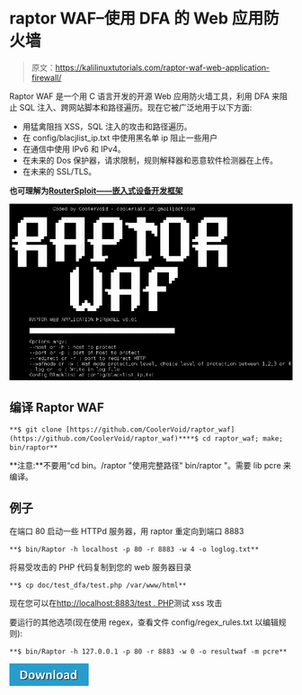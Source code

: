 # raptor WAF–使用 DFA 的 Web 应用防火墙

> 原文：<https://kalilinuxtutorials.com/raptor-waf-web-application-firewall/>

Raptor WAF 是一个用 C 语言开发的开源 Web 应用防火墙工具，利用 DFA 来阻止 SQL 注入、跨网站脚本和路径遍历。现在它被广泛地用于以下方面:

*   用猛禽阻挡 XSS，SQL 注入的攻击和路径遍历。
*   在 config/blacjlist_ip.txt 中使用黑名单 ip 阻止一些用户
*   在通信中使用 IPv6 和 IPv4。
*   在未来的 Dos 保护器，请求限制，规则解释器和恶意软件检测器在上传。
*   在未来的 SSL/TLS。

**也可理解为[RouterSploit——嵌入式设备开发框架](https://kalilinuxtutorials.com/routersploit-exploitation-framework/)**

![PoC version](img//9781438bf5f4207a73a4ece32765b75b.png)

## **编译 Raptor WAF**

```
**$ git clone [https://github.com/CoolerVoid/raptor_waf](https://github.com/CoolerVoid/raptor_waf)****$ cd raptor_waf; make; bin/raptor**
```

**注意:**不要用“cd bin。/raptor "使用完整路径" bin/raptor "。需要 lib pcre 来编译。

## **例子**

在端口 80 启动一些 HTTPd 服务器，用 raptor 重定向到端口 8883

```
**$ bin/Raptor -h localhost -p 80 -r 8883 -w 4 -o loglog.txt**
```

将易受攻击的 PHP 代码复制到您的 web 服务器目录

```
**$ cp doc/test_dfa/test.php /var/www/html**
```

现在您可以在[http://localhost:8883/test . PHP](http://localhost:8883/test.php)测试 xss 攻击

要运行的其他选项(现在使用 regex，查看文件 config/regex_rules.txt 以编辑规则):

```
**$ bin/Raptor -h 127.0.0.1 -p 80 -r 8883 -w 0 -o resultwaf -m pcre**
```

[![](img//d861a9096555aeb1980fc054015933d7.png)](https://github.com/CoolerVoid/raptor_waf)